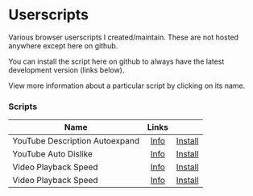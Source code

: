 # Userscripts

Various browser userscripts I created/maintain. These are not hosted anywhere except here on github.

You can install the script here on github to always have the latest development version (links below).

View more information about a particular script by clicking on its name.

### Scripts

| Name                            |                  Links                  |                                                                                                   |
|---------------------------------|:---------------------------------------:|:-------------------------------------------------------------------------------------------------:|
| YouTube Description Autoexpand  | [Info](youtube-description-autoexpand/) | [Install](../../raw/master/youtube-description-autoexpand/youtube-description-autoexpand.user.js) |
| YouTube Auto Dislike            |      [Info](youtube-auto-dislike/)      |           [Install](../../raw/master/youtube-auto-dislike/youtube-auto-dislike.user.js)           |
| Video Playback Speed            |      [Info](video-playback-speed/)      |           [Install](../../raw/master/video-playback-speed/video-playback-speed.user.js)           |
| Video Playback Speed            |       [Info](video-url-grabber/)        |       [Install](../../raw/master/video-url-grabber/video-playback-speedurl-grabber.user.js)       |
